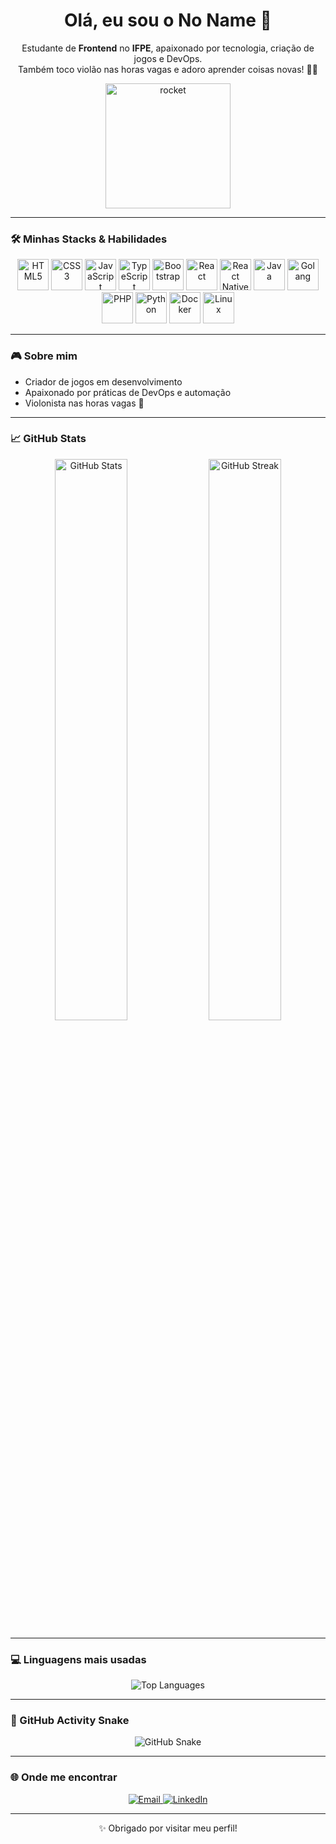 <h1 align="center">
  Olá, eu sou o No Name 👋
</h1>
<p align="center">
  Estudante de <strong>Frontend</strong> no <strong>IFPE</strong>, apaixonado por tecnologia, criação de jogos e DevOps.<br>
  Também toco violão nas horas vagas e adoro aprender coisas novas! 🎸🚀
</p>

<p align="center">
  <img src="https://media.giphy.com/media/3o7TKtnuHOHHUjR38Y/giphy.gif" width="200" alt="rocket" />
</p>

---

### 🛠️ Minhas Stacks & Habilidades

<p align="center">
  <img src="https://cdn.jsdelivr.net/gh/devicons/devicon/icons/html5/html5-original.svg" width="50" title="HTML5" />
  <img src="https://cdn.jsdelivr.net/gh/devicons/devicon/icons/css3/css3-original.svg" width="50" title="CSS3" />
  <img src="https://cdn.jsdelivr.net/gh/devicons/devicon/icons/javascript/javascript-original.svg" width="50" title="JavaScript" />
  <img src="https://cdn.jsdelivr.net/gh/devicons/devicon/icons/typescript/typescript-original.svg" width="50" title="TypeScript" />
  <img src="https://cdn.jsdelivr.net/gh/devicons/devicon/icons/bootstrap/bootstrap-original.svg" width="50" title="Bootstrap" />
  <img src="https://cdn.jsdelivr.net/gh/devicons/devicon/icons/react/react-original.svg" width="50" title="React" />
  <img src="https://cdn.jsdelivr.net/gh/devicons/devicon/icons/react/react-original.svg" width="50" title="React Native" />
  <img src="https://cdn.jsdelivr.net/gh/devicons/devicon/icons/java/java-original.svg" width="50" title="Java" />
  <img src="https://cdn.jsdelivr.net/gh/devicons/devicon/icons/go/go-original.svg" width="50" title="Golang" />
  <img src="https://cdn.jsdelivr.net/gh/devicons/devicon/icons/php/php-original.svg" width="50" title="PHP" />
  <img src="https://cdn.jsdelivr.net/gh/devicons/devicon/icons/python/python-original.svg" width="50" title="Python" />
  <img src="https://cdn.jsdelivr.net/gh/devicons/devicon/icons/docker/docker-original.svg" width="50" title="Docker" />
  <img src="https://cdn.jsdelivr.net/gh/devicons/devicon/icons/linux/linux-original.svg" width="50" title="Linux" />
</p>

---

### 🎮 Sobre mim

- Criador de jogos em desenvolvimento
- Apaixonado por práticas de DevOps e automação
- Violonista nas horas vagas 🎸

---

### 📈 GitHub Stats

<p align="center">
  <img src="https://github-readme-stats.vercel.app/api?username=seu-usuario&show_icons=true&theme=radical" alt="GitHub Stats" width="48%" />
  <img src="https://github-readme-streak-stats.herokuapp.com/?user=seu-usuario&theme=radical" alt="GitHub Streak" width="48%" />
</p>

---

### 💻 Linguagens mais usadas

<p align="center">
  <img src="https://github-readme-stats.vercel.app/api/top-langs/?username=seu-usuario&layout=compact&theme=radical" alt="Top Languages" />
</p>

---

### 🐍 GitHub Activity Snake

<p align="center">
  <img src="https://github.com/seu-usuario/github-readme-snake/raw/output/github-snake-dark.svg" alt="GitHub Snake" />
</p>

---

### 🌐 Onde me encontrar

<p align="center">
  <a href="mailto:seuemail@example.com">
    <img src="https://img.shields.io/badge/-Email-%23333?style=for-the-badge&logo=gmail&logoColor=white" alt="Email" />
  </a>
  <a href="https://www.linkedin.com/in/seulinkedin/">
    <img src="https://img.shields.io/badge/-LinkedIn-0077B5?style=for-the-badge&logo=linkedin&logoColor=white" alt="LinkedIn" />
  </a>
</p>

---

<p align="center">
  ✨ Obrigado por visitar meu perfil!
</p>

